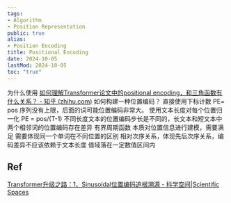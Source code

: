 ```yaml
---
tags:
- Algorithm
- Position Representation
public: true
alias:
- Position Encoding
title: Positional Encoding
date: 2024-10-05
lastMod: 2024-10-05
toc: "true"
---
```


为什么使用
[如何理解Transformer论文中的positional encoding，和三角函数有什么关系？ - 知乎 (zhihu.com)](https://www.zhihu.com/question/347678607)
如何构建一种位置编码？
直接使用下标计数 PE= pos
序列没有上限，后面的词可能位置编码非常大。
使用文本长度对每个位置归一化 PE = pos/(T-1)
不同长度文本的位置编码步长是不同的，长文本和短文本中两个相邻词的位置编码存在差异
有界周期函数
本质对位置信息进行建模，需要满足
需要体现同一个单词在不同位置的区别
相对次序关系，体现先后次序关系，编码差异不应该依赖于文本长度
值域落在一定数值区间内
## Ref
[Transformer升级之路：1、Sinusoidal位置编码追根溯源 - 科学空间|Scientific Spaces](https://spaces.ac.cn/archives/8231)
